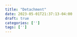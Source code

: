 ```yaml
---
title: "Detachment"
date: 2023-05-01T21:37:13-04:00
draft: true
categories: ['']
tags: ['']
---
```


